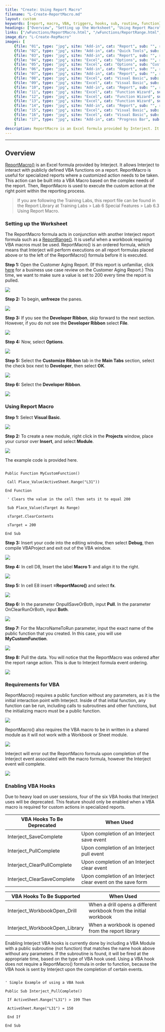 ```yaml
---
title: "Create: Using Report Macro"
filename: "L-Create-ReportMacro.md"
layout: custom
keywords: [report, macro, VBA, triggers, hooks, sub, routine, function]
headings: ["Overview", "Setting up the Worksheet", "Using Report Macro", "Requirements for VBA", "Enabling VBA Hooks"]
links: ["/wFunctions/ReportMacro.html", "/wFunctions/ReportRange.html", "/wAbout/Customer-Aging.html"]
image_dir: "L-Create-RepMacro"
images: [
	{file: "01", type: "jpg", site: "Add-in", cat: "Report", sub: "", report: "Customer Aging Summary", ribbon: "", config: ""}, 
	{file: "02", type: "jpg", site: "Add-in", cat: "Quick Tools", sub: "", report: "Customer Aging Summary", ribbon: "Simple", config: ""}, 
	{file: "03", type: "jpg", site: "Add-in", cat: "Report", sub: "", report: "", ribbon: "Simple", config: "Yes"}, 
	{file: "04", type: "jpg", site: "Excel", cat: "Options", sub: "", report: "", ribbon: "", config: ""}, 
	{file: "05", type: "jpg", site: "Excel", cat: "Options", sub: "Customize the Ribbon", report: "Customer Aging Summary", ribbon: "", config: "Yes"}, 
	{file: "06", type: "jpg", site: "Add-in", cat: "Report", sub: "", report: "Customer Aging Summary", ribbon: "Simple", config: "Yes"}, 
	{file: "07", type: "jpg", site: "Add-in", cat: "Report", sub: "", report: "Customer Aging Summary", ribbon: "", config: "Yes"}, 
	{file: "08", type: "jpg", site: "Excel", cat: "Visual Basic", sub: "", report: "Customer Aging Summary", ribbon: "", config: ""}, 
	{file: "09", type: "jpg", site: "Excel", cat: "Visual Basic", sub: "", report: "Customer Aging Summary", ribbon: "", config: ""}, 
	{file: "10", type: "jpg", site: "Add-in", cat: "Report", sub: "", report: "Customer Aging Summary", ribbon: "", config: "Yes"}, 
	{file: "11", type: "jpg", site: "Excel", cat: "Function Wizard", sub: "", report: "Customer Aging Summary", ribbon: "", config: "Yes"}, 
	{file: "12", type: "jpg", site: "Excel", cat: "Function Wizard", sub: "", report: "Customer Aging Summary", ribbon: "", config: "Yes"}, 
	{file: "13", type: "jpg", site: "Excel", cat: "Function Wizard", sub: "", report: "Customer Aging Summary", ribbon: "", config: "Yes"}, 
	{file: "14", type: "jpg", site: "Add-in", cat: "Report", sub: "", report: "Customer Aging Summary", ribbon: "", config: "Yes"}, 
	{file: "15", type: "jpg", site: "Excel", cat: "Visual Basic", sub: "", report: "Customer Aging Summary", ribbon: "", config: "Yes"}, 
	{file: "16", type: "jpg", site: "Excel", cat: "Visual Basic", sub: "", report: "Customer Aging Summary", ribbon: "", config: "Yes"}, 
	{file: "17", type: "jpg", site: "Add-in", cat: "Progress Bar", sub: "Formulas", report: "Customer Aging Summary", ribbon: "", config: "Yes"}
	]
description: ReportMacro is an Excel formula provided by Interject. It allows Interject to interact with publicly defined VBA functions on a report. ReportMacro is useful for specialized reports where a customized action needs to be taken. This action can be built into a VBA Macro based on the complex needs of the report. Then, ReportMacro() is used to execute the custom action at the right point within the reporting process.
---
```

* * *

## Overview

[ReportMacro()](/wFunctions/ReportMacro.html) is an Excel formula provided by Interject. It allows Interject to interact with publicly defined VBA functions on a report. ReportMacro is useful for specialized reports where a customized action needs to be taken. This action can be built into a VBA Macro based on the complex needs of the report. Then, ReportMacro is used to execute the custom action at the right point within the reporting process.

<blockquote class=lab_info>
 If you are following the Training Labs, this report file can be found in the Report Library at Training Labs > Lab 6 Special Features > Lab 6.3 Using Report Macro.
</blockquote>

### Setting up the Worksheet

The ReportMacro formula acts in conjunction with another Interject report formula such as a [ReportRange()](/wFunctions/ReportRange.html). It is useful when a workbook requiring VBA macros must be used. ReportMacro() is an ordered formula, which means that Interject will perform executions on all report formulas placed above or to the left of the ReportMacro() formula before it is executed.

**Step 1:** Open the Customer Aging Report. (If this report is unfamiliar, click [here](/wAbout/Customer-Aging.html) for a business use case review on the Customer Aging Report.) This time, we want to make sure a value is set to 200 every time the report is pulled.

![](/images/L-Create-RepMacro/01.jpg)
<br>

**Step 2:** To begin, **unfreeze** the panes.

![](/images/L-Create-RepMacro/02.jpg)
<br>

**Step 3:** If you see the **Developer Ribbon**, skip forward to the next section. However, if you do not see the **Developer Ribbon** select **File**.

![](/images/L-Create-RepMacro/03.jpg)
<br>

**Step 4:** Now, select **Options**.

![](/images/L-Create-RepMacro/04.jpg)
<br>

**Step 5:** Select the **Customize Ribbon** tab in the **Main Tabs** section, select the check box next to **Developer**, then select **OK**.

![](/images/L-Create-RepMacro/05.jpg)
<br>

**Step 6:** Select the **Developer Ribbon**.

![](/images/L-Create-RepMacro/06.jpg)
<br>

### Using Report Macro

**Step 1:** Select **Visual Basic**.

![](/images/L-Create-RepMacro/07.jpg)
<br>

**Step 2:** To create a new module, right click in the **Projects** window, place your cursor over **Insert**, and select **Module**.

![](/images/L-Create-RepMacro/08.jpg)
<br>

The example code is provided here.

```VB

Public Function MyCustomFunction()

 Call Place_Value(ActiveSheet.Range("L31"))

End Function

 ' Clears the value in the cell then sets it to equal 200

 Sub Place_Value(sTarget As Range)

 sTarget.ClearContents

 sTarget = 200

End Sub

```

**Step 3:** Insert your code into the editing window, then select **Debug**, then compile VBAProject and exit out of the VBA window.

![](/images/L-Create-RepMacro/09.jpg)
<br>

**Step 4:** In cell D8, Insert the label **Macro 1:** and align it to the right.

![](/images/L-Create-RepMacro/10.jpg)
<br>

**Step 5:** In cell E8 insert **=ReportMacro()** and select **fx**.

![](/images/L-Create-RepMacro/11.jpg)
<br>

**Step 6:** In the parameter OnpullSaveOrBoth, input **Pull**. In the parameter OnClearRunOrBoth, input **Both**.

![](/images/L-Create-RepMacro/12.jpg)
<br>

**Step 7:** For the MacroNameToRun parameter, input the exact name of the public function that you created. In this case, you will use **MyCustomFunction**.

![](/images/L-Create-RepMacro/13.jpg)
<br>

**Step 8:** Pull the data. You will notice that the ReportMacro was ordered after the report range action. This is due to Interject formula event ordering.

![](/images/L-Create-RepMacro/14.jpg)
<br>

### Requirements for VBA

ReportMacro() requires a public function without any parameters, as it is the initial interaction point with Interject. Inside of that initial function, any function can be run, including calls to subroutines and other functions, but the initializing macro must be a public function.

![](/images/L-Create-RepMacro/15.jpg)
<br>

ReportMacro() also requires the VBA macro to be in written in a shared module as it will not work with a Workbook or Sheet module.

![](/images/L-Create-RepMacro/16.jpg)
<br>

Interject will error out the ReportMacro formula upon completion of the Interject event associated with the macro formula, however the Interject event will complete.

![](/images/L-Create-RepMacro/17.jpg)
<br>

### Enabling VBA Hooks

Due to heavy load on user sessions, four of the six VBA hooks that Interject uses will be deprecated. This feature should only be enabled when a VBA macro is required for custom actions in specialized reports.

| VBA Hooks To Be Deprecated | When Used |
|-----|-----|
| Interject_SaveComplete | Upon completion of an Interject save event |
| Interject_PullComplete | Upon completion of an Interject pull event |
| Interject_ClearPullComplete | Upon completion of an Interject clear event |
| Interject_ClearSaveComplete | Upon completion of an Interject clear event on the save form |

| VBA Hooks To Be Supported | When Used |
|-----|-----|
| Interject_WorkbookOpen_Drill | When a drill opens a different workbook from the initial workbook |
| Interject_WorkbookOpen_Library | When a workbook is opened from the report library |

Enabling Interject VBA hooks is currently done by including a VBA Module with a public subroutine (not function) that matches the name hook above without any parameters. If the subroutine is found, it will be fired at the appropriate time, based on the type of VBA hook used. Using a VBA hook does not require a ReportMacro() formula in order to function, because the VBA hook is sent by Interject upon the completion of certain events.

```VB

' Simple Example of using a VBA hook

Public Sub Interject_PullComplete()

 If ActiveSheet.Range("L31") > 199 Then

 ActiveSheet.Range("L31") = 150

 End If

End Sub

```
